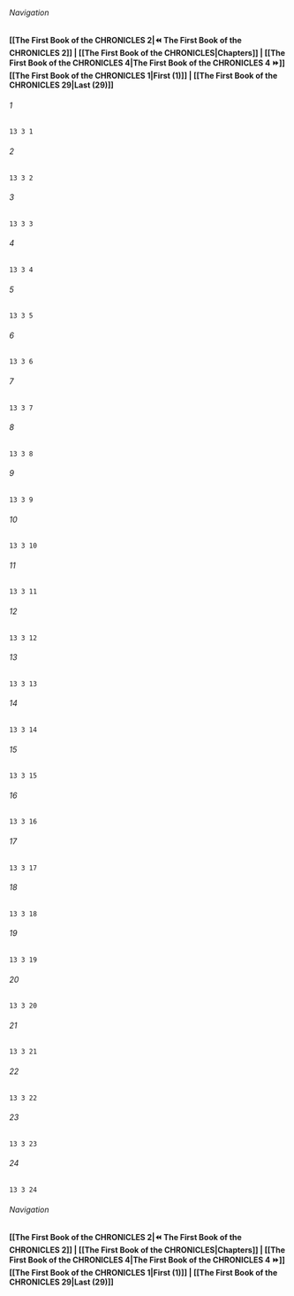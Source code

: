 
###### Navigation
**[[The First Book of the CHRONICLES 2|⏪ The First Book of the CHRONICLES 2]] | [[The First Book of the CHRONICLES|Chapters]] | [[The First Book of the CHRONICLES 4|The First Book of the CHRONICLES 4 ⏩]]**
**[[The First Book of the CHRONICLES 1|First (1)]] | [[The First Book of the CHRONICLES 29|Last (29)]]**

###### 1
``` verse
13 3 1 
```
###### 2
``` verse
13 3 2 
```
###### 3
``` verse
13 3 3 
```
###### 4
``` verse
13 3 4 
```
###### 5
``` verse
13 3 5 
```
###### 6
``` verse
13 3 6 
```
###### 7
``` verse
13 3 7 
```
###### 8
``` verse
13 3 8 
```
###### 9
``` verse
13 3 9 
```
###### 10
``` verse
13 3 10 
```
###### 11
``` verse
13 3 11 
```
###### 12
``` verse
13 3 12 
```
###### 13
``` verse
13 3 13 
```
###### 14
``` verse
13 3 14 
```
###### 15
``` verse
13 3 15 
```
###### 16
``` verse
13 3 16 
```
###### 17
``` verse
13 3 17 
```
###### 18
``` verse
13 3 18 
```
###### 19
``` verse
13 3 19 
```
###### 20
``` verse
13 3 20 
```
###### 21
``` verse
13 3 21 
```
###### 22
``` verse
13 3 22 
```
###### 23
``` verse
13 3 23 
```
###### 24
``` verse
13 3 24 
```

###### Navigation
**[[The First Book of the CHRONICLES 2|⏪ The First Book of the CHRONICLES 2]] | [[The First Book of the CHRONICLES|Chapters]] | [[The First Book of the CHRONICLES 4|The First Book of the CHRONICLES 4 ⏩]]**
**[[The First Book of the CHRONICLES 1|First (1)]] | [[The First Book of the CHRONICLES 29|Last (29)]]**

